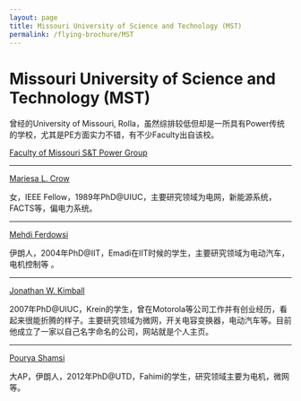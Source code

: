 ```yaml
---
layout: page
title: Missouri University of Science and Technology (MST)
permalink: /flying-brochure/MST
---
```

# Missouri University of Science and Technology (MST)

曾经的University of Missouri, Rolla，虽然综排较低但却是一所具有Power传统的学校，尤其是PE方面实力不错，有不少Faculty出自该校。

[Faculty of Missouri S&T Power Group](https://power.mst.edu/people/faculty/)

---

[Mariesa L. Crow](https://brokenlink.mst.edu/cgi-bin/cgiwrap/brklink/handler.pl/ece.mst.edu/faculty-directory/mariesa-crow/)

女，IEEE Fellow，1989年PhD@UIUC，主要研究领域为电网，新能源系统，FACTS等，偏电力系统。

---

[Mehdi Ferdowsi](https://ece.mst.edu/faculty-directory/mehdi-ferdowsi/)

伊朗人，2004年PhD@IIT，Emadi在IIT时候的学生，主要研究领域为电动汽车，电机控制等 。

---

[Jonathan W. Kimball](https://ece.mst.edu/faculty-directory/jonathan-kimball/)

2007年PhD@UIUC，Krein的学生，曾在Motorola等公司工作并有创业经历，看起来很能折腾的样子。主要研究领域为微网，开关电容变换器，电动汽车等。目前他成立了一家以自己名字命名的公司，网站就是个人主页。

---

[Pourya Shamsi](https://ece.mst.edu/faculty-directory/pourya-shamsi/)

大AP，伊朗人，2012年PhD@UTD，Fahimi的学生，研究领域主要为电机，微网等。
